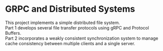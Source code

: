 # GRPC and Distributed Systems

This project implements a simple distributed file system.</br>
Part 1 develops several file transfer protocols using gRPC and Protocol Buffers. </br>
Part 2 incorporates a weakly consistent synchronization system to manage cache consistency between multiple clients and a single server. 




